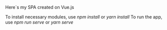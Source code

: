Here`s my SPA created on Vue.js

To install necessary modules, use *npm install* or *yarn install*
To run the app, use *npm run serve* or *yarn serve*
